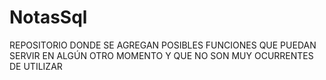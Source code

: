 # NotasSql

REPOSITORIO DONDE SE AGREGAN POSIBLES FUNCIONES QUE PUEDAN SERVIR EN ALGÚN OTRO MOMENTO Y QUE NO SON MUY OCURRENTES DE UTILIZAR
